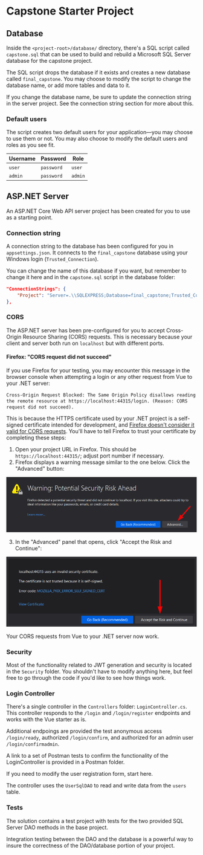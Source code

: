 # Capstone Starter Project

## Database

Inside the `<project-root>/database/` directory, there's a SQL script called `capstone.sql` that can be used to build and rebuild a Microsoft SQL Server database for the capstone project.

The SQL script drops the database if it exists and creates a new database called `final_capstone`. You may choose to modify the script to change the database name, or add more tables and data to it.

If you change the database name, be sure to update the connection string in the server project. See the connection string section for more about this.

### Default users

The script creates two default users for your application—you may choose to use them or not. You may also choose to modify the default users and roles as you see fit.

| Username | Password   | Role    |
| -------- | ---------- | ------- |
| `user`   | `password` | `user`  |
| `admin`  | `password` | `admin` |

## ASP.NET Server

An ASP.NET Core Web API server project has been created for you to use as a starting point.

### Connection string

A connection string to the database has been configured for you in `appsettings.json`. It connects to the `final_capstone` database using your Windows login (`Trusted_Connection`).

You can change the name of this database if you want, but remember to change it here and in the `capstone.sql` script in the database folder:

```json
"ConnectionStrings": {
    "Project": "Server=.\\SQLEXPRESS;Database=final_capstone;Trusted_Connection=True;"
},
```

### CORS

The ASP.NET server has been pre-configured for you to accept Cross-Origin Resource Sharing (CORS) requests. This is necessary because your client and server both run on `localhost` but with different ports.

#### Firefox: "CORS request did not succeed"

If you use Firefox for your testing, you may encounter this message in the browser console when attempting a login or any other request from Vue to your .NET server:

```
Cross-Origin Request Blocked: The Same Origin Policy disallows reading the remote resource at https://localhost:44315/login. (Reason: CORS request did not succeed).
```

This is because the HTTPS certificate used by your .NET project is a self-signed certificate intended for development, and [Firefox doesn't consider it valid for CORS requests](https://developer.mozilla.org/en-US/docs/Web/HTTP/CORS/Errors/CORSDidNotSucceed). You'll have to tell Firefox to trust your certificate by completing these steps:

1. Open your project URL in Firefox. This should be `https://localhost:44315/`; adjust port number if necessary.
2. Firefox displays a warning message similar to the one below. Click the "Advanced" button:

![Firefox Warning](./img/firefox-security-warning.png)

3. In the "Advanced" panel that opens, click "Accept the Risk and Continue":

![Firefox Advanced Panel](./img/firefox-advanced-panel.png)

Your CORS requests from Vue to your .NET server now work.

### Security

Most of the functionality related to JWT generation and security is located in the `Security` folder. You shouldn't have to modify anything here, but feel free to go through the code if you'd like to see how things work.

### Login Controller

There's a single controller in the `Controllers` folder: `LoginController.cs`. This controller responds to the `/login` and `/login/register` endpoints and works with the Vue starter as is. 

Additional endpoings are provided the test 
anonymous access `/login/ready`, authorized `/login/confirm`, and authorized for an admin user `/login/confirmadmin`.

A link to a set of Postman tests to confirm the functionality of the LoginController is provided in a Postman folder.

If you need to modify the user registration form, start here.

The controller uses the `UserSqlDAO` to read and write data from the `users` table.

### Tests

The solution contains a test project with tests for the two provided SQL Server DAO methods in the base project. 

Integration testing between the DAO and the database is a powerful way to insure the correctness of the DAO/database portion of your project.